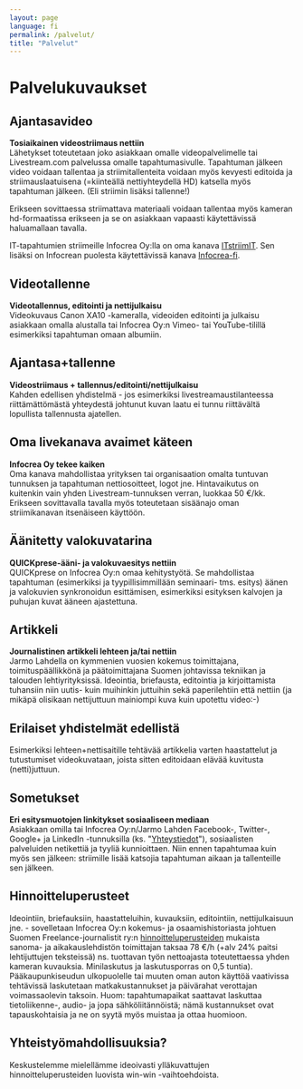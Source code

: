 ```yaml
---
layout: page
language: fi
permalink: /palvelut/
title: "Palvelut"
---
```



Palvelukuvaukset
================

Ajantasavideo
-------------
**Tosiaikainen videostriimaus nettiin**  
Lähetykset toteutetaan joko asiakkaan omalle videopalvelimelle tai Livestream.com palvelussa omalle tapahtumasivulle. Tapahtuman jälkeen video voidaan tallentaa ja striimitallenteita voidaan myös kevyesti editoida ja striimauslaatuisena (=kiinteällä nettiyhteydellä HD) katsella myös tapahtuman jälkeen. (Eli striimin lisäksi tallenne!) 

Erikseen sovittaessa striimattava materiaali voidaan tallentaa myös kameran hd-formaatissa erikseen ja se on asiakkaan vapaasti käytettävissä haluamallaan tavalla.

IT-tapahtumien striimeille Infocrea Oy:lla on oma kanava [ITstriimIT](https://new.livestream.com/ITstriimIT). Sen lisäksi on Infocrean puolesta käytettävissä kanava [Infocrea-fi](https://new.livestream.com/Infocrea-fi). 

Videotallenne
-------------
**Videotallennus, editointi ja nettijulkaisu**  
Videokuvaus Canon XA10 -kameralla, videoiden editointi ja julkaisu asiakkaan omalla alustalla tai Infocrea Oy:n Vimeo- tai YouTube-tilillä esimerkiksi tapahtuman omaan albumiin.

Ajantasa+tallenne
------------------
**Videostriimaus + tallennus/editointi/nettijulkaisu**  
Kahden edellisen yhdistelmä - jos esimerkiksi livestreamaustilanteessa riittämättömästä yhteydestä johtunut kuvan laatu ei tunnu riittävältä lopullista tallennusta ajatellen.

Oma livekanava avaimet käteen
-----------------------------
**Infocrea Oy tekee kaiken**  
Oma kanava mahdollistaa yrityksen tai organisaation omalta tuntuvan tunnuksen ja tapahtuman nettiosoitteet, logot jne. Hintavaikutus on kuitenkin vain yhden Livestream-tunnuksen verran, luokkaa 50 €/kk. Erikseen sovittavalla tavalla myös toteutetaan sisäänajo oman striimikanavan itsenäiseen käyttöön. 

Äänitetty valokuvatarina
------------------------
**QUICKprese-ääni- ja valokuvaesitys nettiin**  
QUICKprese on Infocrea Oy:n omaa kehitystyötä. Se mahdollistaa tapahtuman (esimerkiksi ja tyypillisimmillään seminaari- tms. esitys) äänen ja valokuvien synkronoidun esittämisen, esimerkiksi esityksen kalvojen ja puhujan kuvat ääneen ajastettuna.

Artikkeli
---------
**Journalistinen artikkeli lehteen ja/tai nettiin**   
Jarmo Lahdella on kymmenien vuosien kokemus toimittajana, toimituspäällikkönä ja päätoimittajana Suomen johtavissa tekniikan ja talouden lehtiyrityksissä. Ideointia, briefausta, editointia ja kirjoittamista tuhansiin niin uutis- kuin muihinkin juttuihin sekä paperilehtiin että nettiin (ja mikäpä olisikaan nettijuttuun mainiompi kuva kuin upotettu video:-)

Erilaiset yhdistelmät edellistä
--------------------------------
Esimerkiksi lehteen+nettisaitille tehtävää artikkelia varten haastattelut ja tutustumiset videokuvataan, joista sitten editoidaan elävää kuvitusta (netti)juttuun.

Sometukset
----------
**Eri esitysmuotojen linkitykset sosiaaliseen mediaan**  
Asiakkaan omilla tai Infocrea Oy:n/Jarmo Lahden Facebook-, Twitter-, Google+ ja LinkedIn -tunnuksilla (ks. "[Yhteystiedot](http://www.infocrea.fi/yhteystiedot/)"), sosiaalisten palveluiden netikettiä ja tyyliä kunnioittaen. Niin ennen tapahtumaa kuin myös sen jälkeen: striimille lisää katsojia tapahtuman aikaan ja tallenteille sen jälkeen.

Hinnoitteluperusteet
--------------------
Ideointiin, briefauksiin, haastatteluihin, kuvauksiin, editointiin, nettijulkaisuun jne. - sovelletaan Infocrea Oy:n kokemus- ja osaamishistoriasta johtuen Suomen Freelance-journalistit ry:n [hinnoitteluperusteiden](http://uusi.freet.fi/palkkiot-ja-sopimukset/miten-free-journalisti-hinnoittelee-tyonsa/) mukaista sanoma- ja aikakauslehdistön toimittajan taksaa 78 €/h (+alv 24% paitsi lehtijuttujen teksteissä) ns. tuottavan työn nettoajasta toteutettaessa yhden kameran kuvauksia. Minilaskutus ja laskutusporras on 0,5 tuntia). Pääkaupunkiseudun ulkopuolelle tai muuten oman auton käyttöä vaativissa tehtävissä laskutetaan matkakustannukset ja päivärahat verottajan voimassaolevin taksoin. Huom: tapahtumapaikat saattavat laskuttaa tietoliikenne-, audio- ja jopa sähköliitännöistä; nämä kustannukset ovat tapauskohtaisia ja ne on syytä myös muistaa ja ottaa huomioon.

Yhteistyömahdollisuuksia?
-------------------------
Keskustelemme  mielellämme ideoivasti ylläkuvattujen hinnoitteluperusteiden luovista win-win -vaihtoehdoista.
